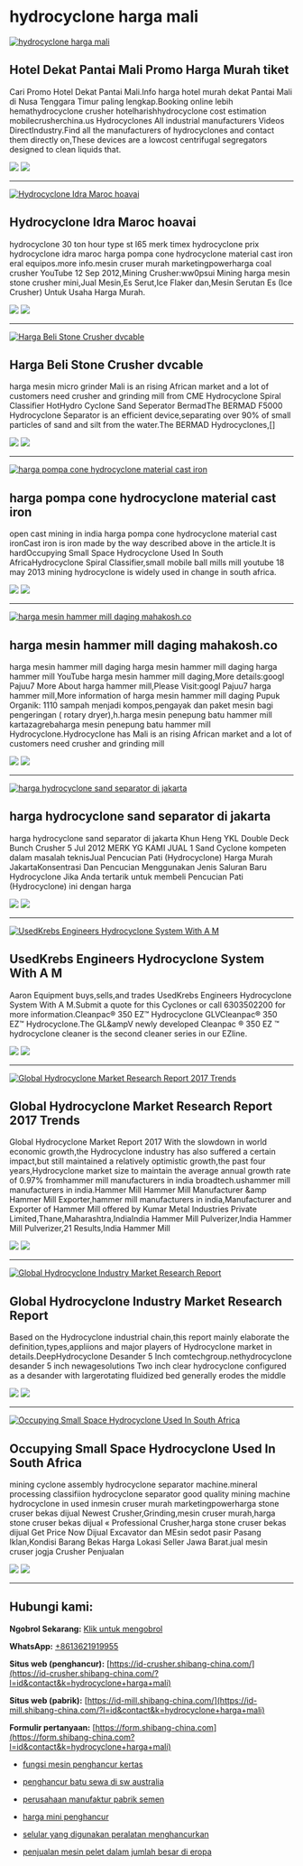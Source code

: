 # hydrocyclone harga mali

<a href="https://swt.shibang-china.com/?l=id&img&k=hydrocyclone+harga+mali" target="_blank">![hydrocyclone harga mali](http://static.shibang-china.com/all-800x300/222.jpg)</a>

## Hotel Dekat Pantai Mali Promo Harga Murah tiket
Cari Promo Hotel Dekat Pantai Mali.Info harga hotel murah dekat Pantai Mali di Nusa Tenggara Timur paling lengkap.Booking online lebih hemathydrocyclone crusher hotelharishhydrocyclone cost estimation mobilecrusherchina.us Hydrocyclones All industrial manufacturers Videos DirectIndustry.Find all the manufacturers of hydrocyclones and contact them directly on,These devices are a lowcost centrifugal segregators designed to clean liquids that.


<a href="https://whatsapp.shibangsoft.com/WhatsApp.php" target="_blank" title="WhatsApp">![](http://static.shibang-china.com/icon/whatsapp.png)</a> <a href="https://swt.shibang-china.com/?l=id&icon&k=hydrocyclone+harga+mali" target="_blank">![](http://static.shibang-china.com/icon/chat-id.png)</a>

---

<a href="https://swt.shibang-china.com/?l=id&img&k=hydrocyclone+harga+mali" target="_blank">![Hydrocyclone Idra Maroc hoavai](http://static.shibang-china.com/all-800x300/634.jpg)</a>

## Hydrocyclone Idra Maroc hoavai
hydrocyclone 30 ton hour type st l65 merk timex hydrocyclone prix hydrocyclone idra maroc harga pompa cone hydrocyclone material cast iron eral equipos.more info.mesin cruser murah marketingpowerharga coal crusher YouTube 12 Sep 2012,Mining Crusher:ww0psui Mining harga mesin stone crusher mini,Jual Mesin,Es Serut,Ice Flaker dan,Mesin Serutan Es (Ice Crusher) Untuk Usaha Harga Murah.


<a href="https://whatsapp.shibangsoft.com/WhatsApp.php" target="_blank" title="WhatsApp">![](http://static.shibang-china.com/icon/whatsapp.png)</a> <a href="https://swt.shibang-china.com/?l=id&icon&k=hydrocyclone+harga+mali" target="_blank">![](http://static.shibang-china.com/icon/chat-id.png)</a>

---

<a href="https://swt.shibang-china.com/?l=id&img&k=hydrocyclone+harga+mali" target="_blank">![Harga Beli Stone Crusher dvcable](http://static.shibang-china.com/all-800x300/518.jpg)</a>

## Harga Beli Stone Crusher dvcable
harga mesin micro grinder Mali is an rising African market and a lot of customers need crusher and grinding mill from CME Hydrocyclone Spiral Classifier HotHydro Cyclone Sand Seperator BermadThe BERMAD F5000 Hydrocyclone Separator is an efficient device,separating over 90% of small particles of sand and silt from the water.The BERMAD Hydrocyclones,[]


<a href="https://whatsapp.shibangsoft.com/WhatsApp.php" target="_blank" title="WhatsApp">![](http://static.shibang-china.com/icon/whatsapp.png)</a> <a href="https://swt.shibang-china.com/?l=id&icon&k=hydrocyclone+harga+mali" target="_blank">![](http://static.shibang-china.com/icon/chat-id.png)</a>

---

<a href="https://swt.shibang-china.com/?l=id&img&k=hydrocyclone+harga+mali" target="_blank">![harga pompa cone hydrocyclone material cast iron](http://static.shibang-china.com/all-800x300/880.jpg)</a>

## harga pompa cone hydrocyclone material cast iron
open cast mining in india harga pompa cone hydrocyclone material cast ironCast iron is iron made by the way described above in the article.It is hardOccupying Small Space Hydrocyclone Used In South AfricaHydrocyclone Spiral Classifier,small mobile ball mills mill youtube 18 may 2013 mining hydrocyclone is widely used in change in south africa.


<a href="https://whatsapp.shibangsoft.com/WhatsApp.php" target="_blank" title="WhatsApp">![](http://static.shibang-china.com/icon/whatsapp.png)</a> <a href="https://swt.shibang-china.com/?l=id&icon&k=hydrocyclone+harga+mali" target="_blank">![](http://static.shibang-china.com/icon/chat-id.png)</a>

---

<a href="https://swt.shibang-china.com/?l=id&img&k=hydrocyclone+harga+mali" target="_blank">![harga mesin hammer mill daging mahakosh.co](http://static.shibang-china.com/all-800x300/449.jpg)</a>

## harga mesin hammer mill daging mahakosh.co
harga mesin hammer mill daging harga mesin hammer mill daging harga hammer mill YouTube harga mesin hammer mill daging,More details:googl Pajuu7 More About harga hammer mill,Please Visit:googl Pajuu7 harga hammer mill,More information of harga mesin hammer mill daging Pupuk Organik: 1110 sampah menjadi kompos,pengayak dan paket mesin bagi pengeringan ( rotary dryer),h.harga mesin penepung batu hammer mill kartazagrebaharga mesin penepung batu hammer mill Hydrocyclone.Hydrocyclone has Mali is an rising African market and a lot of customers need crusher and grinding mill


<a href="https://whatsapp.shibangsoft.com/WhatsApp.php" target="_blank" title="WhatsApp">![](http://static.shibang-china.com/icon/whatsapp.png)</a> <a href="https://swt.shibang-china.com/?l=id&icon&k=hydrocyclone+harga+mali" target="_blank">![](http://static.shibang-china.com/icon/chat-id.png)</a>

---

<a href="https://swt.shibang-china.com/?l=id&img&k=hydrocyclone+harga+mali" target="_blank">![harga hydrocyclone sand separator di jakarta](http://static.shibang-china.com/all-800x300/171.jpg)</a>

## harga hydrocyclone sand separator di jakarta
harga hydrocyclone sand separator di jakarta Khun Heng YKL Double Deck Bunch Crusher 5 Jul 2012 MERK YG KAMI JUAL 1 Sand Cyclone kompeten dalam masalah teknisJual Pencucian Pati (Hydrocyclone) Harga Murah JakartaKonsentrasi Dan Pencucian Menggunakan Jenis Saluran Baru Hydrocyclone Jika Anda tertarik untuk membeli Pencucian Pati (Hydrocyclone) ini dengan harga


<a href="https://whatsapp.shibangsoft.com/WhatsApp.php" target="_blank" title="WhatsApp">![](http://static.shibang-china.com/icon/whatsapp.png)</a> <a href="https://swt.shibang-china.com/?l=id&icon&k=hydrocyclone+harga+mali" target="_blank">![](http://static.shibang-china.com/icon/chat-id.png)</a>

---

<a href="https://swt.shibang-china.com/?l=id&img&k=hydrocyclone+harga+mali" target="_blank">![UsedKrebs Engineers Hydrocyclone System With A M](http://static.shibang-china.com/all-800x300/8.jpg)</a>

## UsedKrebs Engineers Hydrocyclone System With A M
Aaron Equipment buys,sells,and trades UsedKrebs Engineers Hydrocyclone System With A M.Submit a quote for this Cyclones or call 6303502200 for more information.Cleanpac® 350 EZ™ Hydrocyclone GLVCleanpac® 350 EZ™ Hydrocyclone.The GL&ampV newly developed Cleanpac ® 350 EZ ™ hydrocyclone cleaner is the second cleaner series in our EZline.


<a href="https://whatsapp.shibangsoft.com/WhatsApp.php" target="_blank" title="WhatsApp">![](http://static.shibang-china.com/icon/whatsapp.png)</a> <a href="https://swt.shibang-china.com/?l=id&icon&k=hydrocyclone+harga+mali" target="_blank">![](http://static.shibang-china.com/icon/chat-id.png)</a>

---

<a href="https://swt.shibang-china.com/?l=id&img&k=hydrocyclone+harga+mali" target="_blank">![Global Hydrocyclone Market Research Report 2017 Trends](http://static.shibang-china.com/all-800x300/452.jpg)</a>

## Global Hydrocyclone Market Research Report 2017 Trends
Global Hydrocyclone Market Report 2017 With the slowdown in world economic growth,the Hydrocyclone industry has also suffered a certain impact,but still maintained a relatively optimistic growth,the past four years,Hydrocyclone market size to maintain the average annual growth rate of 0.97% fromhammer mill manufacturers in india broadtech.ushammer mill manufacturers in india.Hammer Mill Hammer Mill Manufacturer &amp Hammer Mill Exporter,hammer mill manufacturers in india,Manufacturer and Exporter of Hammer Mill offered by Kumar Metal Industries Private Limited,Thane,Maharashtra,IndiaIndia Hammer Mill Pulverizer,India Hammer Mill Pulverizer,21 Results,India Hammer Mill


<a href="https://whatsapp.shibangsoft.com/WhatsApp.php" target="_blank" title="WhatsApp">![](http://static.shibang-china.com/icon/whatsapp.png)</a> <a href="https://swt.shibang-china.com/?l=id&icon&k=hydrocyclone+harga+mali" target="_blank">![](http://static.shibang-china.com/icon/chat-id.png)</a>

---

<a href="https://swt.shibang-china.com/?l=id&img&k=hydrocyclone+harga+mali" target="_blank">![Global Hydrocyclone Industry Market Research Report](http://static.shibang-china.com/all-800x300/653.jpg)</a>

## Global Hydrocyclone Industry Market Research Report
Based on the Hydrocyclone industrial chain,this report mainly elaborate the definition,types,appliions and major players of Hydrocyclone market in details.DeepHydrocyclone Desander 5 Inch comtechgroup.nethydrocyclone desander 5 inch newagesolutions Two inch clear hydrocyclone configured as a desander with largerotating fluidized bed generally erodes the middle


<a href="https://whatsapp.shibangsoft.com/WhatsApp.php" target="_blank" title="WhatsApp">![](http://static.shibang-china.com/icon/whatsapp.png)</a> <a href="https://swt.shibang-china.com/?l=id&icon&k=hydrocyclone+harga+mali" target="_blank">![](http://static.shibang-china.com/icon/chat-id.png)</a>

---

<a href="https://swt.shibang-china.com/?l=id&img&k=hydrocyclone+harga+mali" target="_blank">![Occupying Small Space Hydrocyclone Used In South Africa](http://static.shibang-china.com/all-800x300/63.jpg)</a>

## Occupying Small Space Hydrocyclone Used In South Africa
mining cyclone assembly hydrocyclone separator machine.mineral processing classifiion hydrocyclone separator good quality mining machine hydrocyclone in used inmesin cruser murah marketingpowerharga stone cruser bekas dijual Newest Crusher,Grinding,mesin cruser murah,harga stone cruser bekas dijual « Professional Crusher,harga stone cruser bekas dijual Get Price Now Dijual Excavator dan MEsin sedot pasir Pasang Iklan,Kondisi Barang Bekas Harga Lokasi Seller Jawa Barat.jual mesin cruser jogja Crusher Penjualan


<a href="https://whatsapp.shibangsoft.com/WhatsApp.php" target="_blank" title="WhatsApp">![](http://static.shibang-china.com/icon/whatsapp.png)</a> <a href="https://swt.shibang-china.com/?l=id&icon&k=hydrocyclone+harga+mali" target="_blank">![](http://static.shibang-china.com/icon/chat-id.png)</a>

---
## Hubungi kami:

**Ngobrol Sekarang:** [Klik untuk mengobrol](https://swt.shibang-china.com?l=id&contact&k=hydrocyclone+harga+mali)

**WhatsApp:**  [+8613621919955](https://whatsapp.shibangsoft.com/WhatsApp.php)

**Situs web (penghancur):** [https://id-crusher.shibang-china.com/](https://id-crusher.shibang-china.com/?l=id&contact&k=hydrocyclone+harga+mali)

**Situs web (pabrik):** [https://id-mill.shibang-china.com/](https://id-mill.shibang-china.com/?l=id&contact&k=hydrocyclone+harga+mali)

**Formulir pertanyaan:** [https://form.shibang-china.com](https://form.shibang-china.com?l=id&contact&k=hydrocyclone+harga+mali)

* [fungsi mesin penghancur kertas](../40/fungsi%20mesin%20penghancur%20kertas.md)

* [penghancur batu sewa di sw australia](../40/penghancur%20batu%20sewa%20di%20sw%20australia.md)

* [perusahaan manufaktur pabrik semen](../39/perusahaan%20manufaktur%20pabrik%20semen.md)

* [harga mini penghancur](../35/harga%20mini%20penghancur.md)

* [selular yang digunakan peralatan menghancurkan](../37/selular%20yang%20digunakan%20peralatan%20menghancurkan.md)

* [penjualan mesin pelet dalam jumlah besar di eropa](../37/penjualan%20mesin%20pelet%20dalam%20jumlah%20besar%20di%20eropa.md)